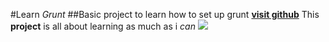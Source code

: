 #Learn _Grunt_
##Basic project to learn how to set up grunt
[**visit github**](www.github.com)
This **project** is all about learning as much as i _can_
![](http://www.bubblews.com/assets/images/news/959953390_1374303766.jpg)